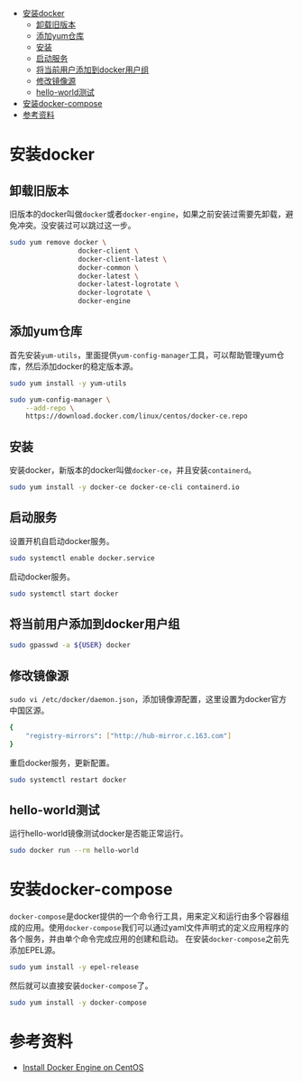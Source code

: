 - [安装docker](#安装docker)
  - [卸载旧版本](#卸载旧版本)
  - [添加yum仓库](#添加yum仓库)
  - [安装](#安装)
  - [启动服务](#启动服务)
  - [将当前用户添加到docker用户组](#将当前用户添加到docker用户组)
  - [修改镜像源](#修改镜像源)
  - [hello-world测试](#hello-world测试)
- [安装docker-compose](#安装docker-compose)
- [参考资料](#参考资料)

# 安装docker

## 卸载旧版本

旧版本的docker叫做`docker`或者`docker-engine`，如果之前安装过需要先卸载，避免冲突。没安装过可以跳过这一步。

```bash
sudo yum remove docker \
                 docker-client \
                 docker-client-latest \
                 docker-common \
                 docker-latest \
                 docker-latest-logrotate \
                 docker-logrotate \
                 docker-engine
```

## 添加yum仓库

首先安装`yum-utils`，里面提供`yum-config-manager`工具，可以帮助管理yum仓库，然后添加docker的稳定版本源。

```bash
sudo yum install -y yum-utils

sudo yum-config-manager \
    --add-repo \
    https://download.docker.com/linux/centos/docker-ce.repo
```

## 安装

安装docker，新版本的docker叫做`docker-ce`，并且安装`containerd`。

```bash
sudo yum install -y docker-ce docker-ce-cli containerd.io
```

## 启动服务

设置开机自启动docker服务。

```bash
sudo systemctl enable docker.service
```

启动docker服务。

```bash
sudo systemctl start docker
```

## 将当前用户添加到docker用户组

```bash
sudo gpasswd -a ${USER} docker
```

## 修改镜像源

`sudo vi /etc/docker/daemon.json`，添加镜像源配置，这里设置为docker官方中国区源。

```bash
{
    "registry-mirrors": ["http://hub-mirror.c.163.com"]
}
```

重启docker服务，更新配置。

```bash
sudo systemctl restart docker
```

## hello-world测试

运行hello-world镜像测试docker是否能正常运行。

```bash
sudo docker run --rm hello-world
```

# 安装docker-compose

`docker-compose`是docker提供的一个命令行工具，用来定义和运行由多个容器组成的应用。使用`docker-compose`我们可以通过yaml文件声明式的定义应用程序的各个服务，并由单个命令完成应用的创建和启动。
在安装`docker-compose`之前先添加EPEL源。

```bash
sudo yum install -y epel-release
```

然后就可以直接安装`docker-compose`了。

```bash
sudo yum install -y docker-compose
```

# 参考资料

- [Install Docker Engine on CentOS](https://docs.docker.com/engine/install/centos/)